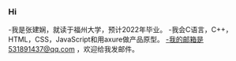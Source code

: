 ### Hi
-我是张建娴，就读于福州大学，预计2022年毕业。
-我会C语言，C++，HTML，CSS，JavaScript和用axure做产品原型。
-我的邮箱是531891437@qq.com ，欢迎给我发邮件。


